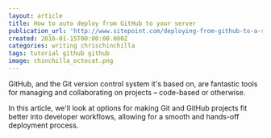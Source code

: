 ```yaml
---
layout: article
title: How to auto deploy from GitHub to your server
publication_url: 'http://www.sitepoint.com/deploying-from-github-to-a-server/'
created: 2016-01-15T00:00:00.000Z
categories: writing chrischinchilla
tags: tutorial github github
image: chinchilla_octocat.png
---
```


GitHub, and the Git version control system it's based on, are fantastic tools for managing and collaborating on projects – code-based or otherwise.

In this article, we'll look at options for making Git and GitHub projects fit better into developer workflows, allowing for a smooth and hands-off deployment process.
